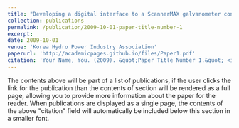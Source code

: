 ```yaml
---
title: "Developing a digital interface to a ScannerMAX galvanometer controller"
collection: publications
permalink: /publication/2009-10-01-paper-title-number-1
excerpt: 
date: 2009-10-01
venue: 'Korea Hydro Power Industry Association'
paperurl: 'http://academicpages.github.io/files/Paper1.pdf'
citation: 'Your Name, You. (2009). &quot;Paper Title Number 1.&quot; <i>Journal 1</i>. 1(1).'
---
```


The contents above will be part of a list of publications, if the user clicks the link for the publication than the contents of section will be rendered as a full page, allowing you to provide more information about the paper for the reader. When publications are displayed as a single page, the contents of the above "citation" field will automatically be included below this section in a smaller font.
